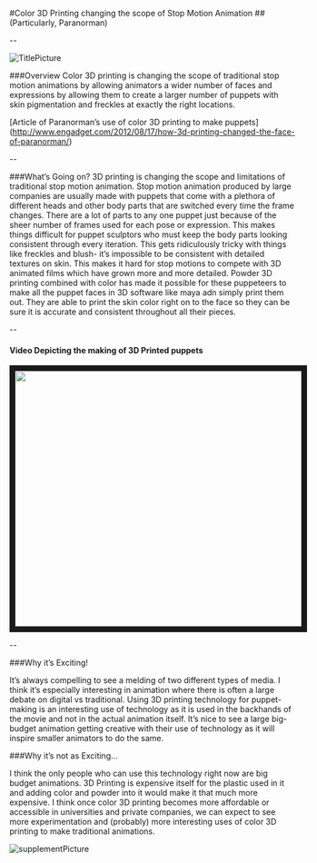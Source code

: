 #Color 3D Printing changing the scope of Stop Motion Animation
##(Particularly, Paranorman)

--

![TitlePicture](https://cloud.githubusercontent.com/assets/11213236/10615987/d99d5b12-7730-11e5-977f-b620ee06cf02.jpg "Title Picture")<br /> 

###Overview
Color 3D printing is changing the scope of traditional stop motion animations by allowing animators a wider number of faces
and expressions by allowing them to create a larger number of puppets with skin pigmentation and freckles at exactly the right 
locations.

[Article of Paranorman’s use of color 3D printing to make puppets] (http://www.engadget.com/2012/08/17/how-3d-printing-changed-the-face-of-paranorman/)


--

###What’s Going on?
3D printing is changing the scope and limitations of traditional stop motion animation. Stop motion animation produced by large 
companies are usually made with puppets that come with a plethora of different heads and other body parts that are switched 
every time the frame changes. There are a lot of parts to any one puppet just because of the sheer number of frames used 
for each pose or expression. This makes things difficult for puppet sculptors who must keep the body parts looking consistent 
through every iteration. This gets ridiculously tricky with things like freckles and blush- it’s impossible to be consistent with
detailed textures on skin. This makes it hard for stop motions to compete with 3D animated films which have grown more and 
more detailed. Powder 3D printing combined with color has made it possible for these puppeteers to make all the puppet faces 
in 3D software like maya adn simply print them out. They are able to print the skin color right on to the face so they can be 
sure it is accurate and consistent throughout all their pieces.

--

#### Video Depicting the making of 3D Printed puppets
<a href="https://www.youtube.com/embed/vu62AzWPTDs" target="_blank"><img src="https://cloud.githubusercontent.com/assets/11213236/10615911/7805a85a-7730-11e5-89f3-14a5acd19b61.jpg" width="650" height="450" border="10" /></a>


--


###Why it’s Exciting!

It’s always compelling to see a melding of two different types of media. I think it’s especially interesting in animation 
where there is often a large debate on digital vs traditional. Using 3D printing technology for puppet-making is an 
interesting use of technology as it is used in the backhands of the movie and not in the actual animation itself. It’s nice 
to see a large big-budget animation getting creative with their use of technology as it will inspire smaller animators to do 
the same.


###Why it’s not as Exciting…

I think the only people who can use this technology right now are big budget animations. 3D Printing is expensive itself for 
the plastic used in it and adding color and powder into it would make it that much more expensive. I think once color 3D 
printing becomes more affordable or accessible in universities and private companies, we can expect to see more experimentation
and  (probably) more interesting uses of color 3D printing to make traditional animations.


![supplementPicture](https://cloud.githubusercontent.com/assets/11213236/10616004/eb09da4c-7730-11e5-9a68-69bdcc4d641f.jpg "End Picture")<br /> 
